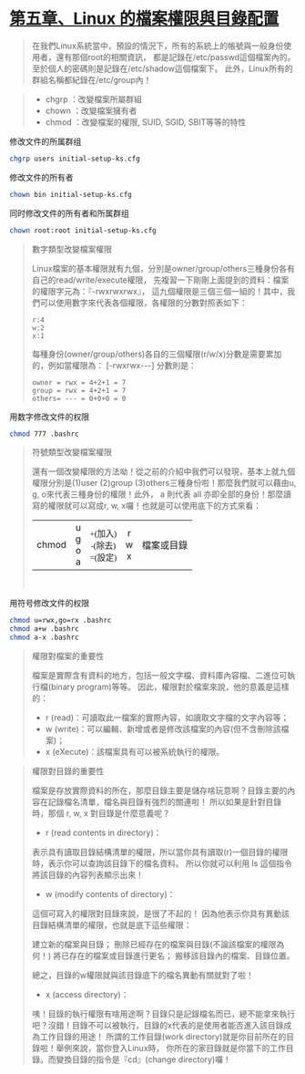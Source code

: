 # [第五章、Linux 的檔案權限與目錄配置](http://linux.vbird.org/linux_basic/0210filepermission.php)

> 在我們Linux系統當中，預設的情況下，所有的系統上的帳號與一般身份使用者，還有那個root的相關資訊， 都是記錄在/etc/passwd這個檔案內的。至於個人的密碼則是記錄在/etc/shadow這個檔案下。 此外，Linux所有的群組名稱都紀錄在/etc/group內！

> - chgrp ：改變檔案所屬群組
> - chown ：改變檔案擁有者
> - chmod ：改變檔案的權限, SUID, SGID, SBIT等等的特性

修改文件的所属群组
```bash
chgrp users initial-setup-ks.cfg
```

修改文件的所有者
```bash
chown bin initial-setup-ks.cfg
```

同时修改文件的所有者和所属群组
```bash
chown root:root initial-setup-ks.cfg
```

> 數字類型改變檔案權限
> 
> Linux檔案的基本權限就有九個，分別是owner/group/others三種身份各有自己的read/write/execute權限， 先複習一下剛剛上面提到的資料：檔案的權限字元為：『-rwxrwxrwx』， 這九個權限是三個三個一組的！其中，我們可以使用數字來代表各個權限，各權限的分數對照表如下：
> ```
> r:4
> w:2
> x:1
> ```
> 
> 每種身份(owner/group/others)各自的三個權限(r/w/x)分數是需要累加的，例如當權限為： [-rwxrwx---] 分數則是：
> ```
> owner = rwx = 4+2+1 = 7
> group = rwx = 4+2+1 = 7
> others= --- = 0+0+0 = 0
> ```
> 

用数字修改文件的权限
```bash
chmod 777 .bashrc
```

> 符號類型改變檔案權限
> 
> 還有一個改變權限的方法呦！從之前的介紹中我們可以發現，基本上就九個權限分別是(1)user (2)group (3)others三種身份啦！那麼我們就可以藉由u, g, o來代表三種身份的權限！此外， a 則代表 all 亦即全部的身份！那麼讀寫的權限就可以寫成r, w, x囉！也就是可以使用底下的方式來看：
> 
> <html>
> <table class="news" style="width: 85%">
> 		<tr style="text-align:center">
> 		<td>chmod</td><td>u<br />g<br />o<br />a</td>
> 		<td style="font: 11pt '細明體'">+(加入)<br />-(除去)<br />=(設定)</td>
> 		<td>r<br />w<br />x</td><td>檔案或目錄</td></tr></table><br />
> </html>

用符号修改文件的权限
```bash
chmod u=rwx,go=rx .bashrc
chmod a+w .bashrc
chmod a-x .bashrc
```

> 權限對檔案的重要性
>
> 檔案是實際含有資料的地方，包括一般文字檔、資料庫內容檔、二進位可執行檔(binary program)等等。 因此，權限對於檔案來說，他的意義是這樣的：
> 
> - r (read)：可讀取此一檔案的實際內容，如讀取文字檔的文字內容等；
> - w (write)：可以編輯、新增或者是修改該檔案的內容(但不含刪除該檔案)；
> - x (eXecute)：該檔案具有可以被系統執行的權限。

> 權限對目錄的重要性
>
> 檔案是存放實際資料的所在，那麼目錄主要是儲存啥玩意啊？目錄主要的內容在記錄檔名清單，檔名與目錄有強烈的關連啦！ 所以如果是針對目錄時，那個 r, w, x 對目錄是什麼意義呢？
> 
> - r (read contents in directory)：
> 
> 表示具有讀取目錄結構清單的權限，所以當你具有讀取(r)一個目錄的權限時，表示你可以查詢該目錄下的檔名資料。 所以你就可以利用 ls 這個指令將該目錄的內容列表顯示出來！
> 
> - w (modify contents of directory)：
> 
> 這個可寫入的權限對目錄來說，是很了不起的！ 因為他表示你具有異動該目錄結構清單的權限，也就是底下這些權限：
> 
> 建立新的檔案與目錄；
> 刪除已經存在的檔案與目錄(不論該檔案的權限為何！)
> 將已存在的檔案或目錄進行更名；
> 搬移該目錄內的檔案、目錄位置。
> 
> 總之，目錄的w權限就與該目錄底下的檔名異動有關就對了啦！
> 
> - x (access directory)：
> 
> 咦！目錄的執行權限有啥用途啊？目錄只是記錄檔名而已，總不能拿來執行吧？沒錯！目錄不可以被執行，目錄的x代表的是使用者能否進入該目錄成為工作目錄的用途！ 所謂的工作目錄(work directory)就是你目前所在的目錄啦！舉例來說，當你登入Linux時， 你所在的家目錄就是你當下的工作目錄。而變換目錄的指令是『cd』(change directory)囉！